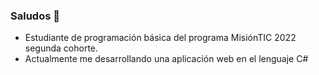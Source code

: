 ### Saludos 👋

- Estudiante de programación básica del programa MisiónTIC 2022 segunda cohorte.
- Actualmente me desarrollando una aplicación web en el lenguaje C# 
<!--
**Johanna1618/Johanna1618** is a ✨ _special_ ✨ repository because its `README.md` (this file) appears on your GitHub profile.

Here are some ideas to get you started:

- 🔭 I’m currently working on ...
- 🌱 I’m currently learning ...
- 👯 I’m looking to collaborate on ...
- 🤔 I’m looking for help with ...
- 💬 Ask me about ...
- 📫 How to reach me: ...
- 😄 Pronouns: ...
- ⚡ Fun fact: ...
-->
